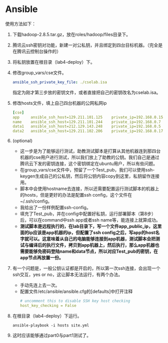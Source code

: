 # Ansible

使用方法如下：

  1. 下载hadoop-2.8.5.tar.gz，放在roles/hadoop/files目录下。
  2. 腾讯云ssh密钥对功能，新建一对公私钥，并且绑定到四台目标机器。（完全是在腾讯云控制台操作的）
  3. 将私钥放置在根目录（lab4-deploy）下。
  4. 修改group_vars/cse文件。
        ``` yml
        ansible_ssh_private_key_file: ./cselab.isa
        ```
        指定为刚才第三步放的密钥文件，或者直接把自己的密钥改名为cselab.isa。
  5. 修改hosts文件，填上自己四台机器的公网私网ip
        ``` yml
        [cse]
        app     ansible_ssh_host=129.211.101.125    private_ip=192.168.0.15
        name    ansible_ssh_host=129.211.101.244    private_ip=192.168.0.7
        data1   ansible_ssh_host=212.129.143.248    private_ip=192.168.0.5
        data2   ansible_ssh_host=129.211.102.206    private_ip=192.168.0.17
        ```
  6. (optional)  
        - 这一步是为了能够运行测试，助教测试脚本是打算从其他机器连到那四台机器的cse用户进行测试，所以我们放上了助教的公钥。我们自己是通过腾讯云下发的密钥连接，这个密钥绑定在ubuntu用户，所以有些问题。
        - 在group_vars/cse文件中，预留了一个Test_pub，我们可以使用ssh-keygen生成自己的公私钥，然后将公钥内容copy到这里，私钥留作连接用。
        - 脚本中会使用hostname去连接，所以还需要配置运行测试脚本的机器上的hosts，但是更好的办法是配置ssh config，这个文件在~/.ssh/config。
        - 我给出了一份样例配置ssh-config。
        - 填充了Test_pub，并在config中配置好私钥，运行部署脚本（第8步）后，可以在command中ssh app或者ssh name等，能连接上就算成功。
        - **测试脚本是远程执行的，在lab目录下，写一个文件app_public_ip，这里面的ip应该是app机器的ip，但配置了ssh config之后，写app的host名字就可以。这意味着从自己的电脑能够连接到app机器，测试脚本会把测试与编译后的执行文件，拷贝到app机器上，然后执行，那么app机器也需要能够免密码登陆name和data节点，所以对应Test_pub的密钥，在app节点再放置一份。**
  7. 有一个问题是，一般公钥认证都是开启的，所以第一次ssh连接，会出现一个ssh交互，yes or no，这让脚本无法运行，有两个办法。
      - 手动先连上去一次。
      - 配置文件/etc/ansible/ansible.cfg的[defaults]中打开注释
        ``` yml
        # uncomment this to disable SSH key host checking
        host_key_checking = False
        ```
  8. 在根目录（lab4-deploy）下运行。
        ``` shell
        ansible-playbook -i hosts site.yml
        ```

  9. 这时应该能够通过part0与part1测试了。
